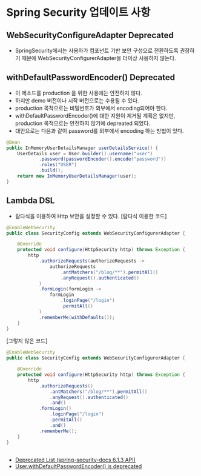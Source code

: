 # Spring Security 업데이트 사항
## WebSecurityConfigureAdapter Deprecated
* SpringSecurity에서는 사용자가 컴포넌트 기반 보안 구성으로 전환하도록 권장하기 때문에 WebSecurityConfigurerAdapter을 더이상 사용하지 않는다.

## withDefaultPasswordEncoder() Deprecated
* 이 메소드를 production 을 위한 사용에는 안전하지 않다.
* 하지만 demo 버전이나 시작 버전으로는 수용될 수 있다.
* production 목적으로는 비밀번호가 외부에서 encoding되어야 한다.
* withDefaultPasswordEncoder()에 대한 지원이 제거될 계획은 없지만, production 목적으로는 안전하지 않기에 depreated 되었다.
* 대안으로는 다음과 같이 password를 외부에서 encoding 하는 방법이 있다.
```java
@Bean
public InMemoryUserDetailsManager userDetailsService() {
    UserDetails user = User.builder().username("user")
            .password(passwordEncoder().encode("password"))
            .roles("USER")
            .build();
    return new InMemoryUserDetailsManager(user);
}

```
## Lambda DSL
* 람다식을 이용하여 Http 보안을 설정할 수 있다.
[람다식 이용한 코드]
```java
@EnableWebSecurity
public class SecurityConfig extends WebSecurityConfigurerAdapter {

    @Override
    protected void configure(HttpSecurity http) throws Exception {
        http
            .authorizeRequests(authorizeRequests ->
                authorizeRequests
                    .antMatchers("/blog/**").permitAll()
                    .anyRequest().authenticated()
            )
            .formLogin(formLogin ->
                formLogin
                    .loginPage("/login")
                    .permitAll()
            )
            .rememberMe(withDefaults());
    }
}
```

[그렇지 않은 코드]
```java
@EnableWebSecurity
public class SecurityConfig extends WebSecurityConfigurerAdapter {

    @Override
    protected void configure(HttpSecurity http) throws Exception {
        http
            .authorizeRequests()
                .antMatchers("/blog/**").permitAll()
                .anyRequest().authenticated()
                .and()
            .formLogin()
                .loginPage("/login")
                .permitAll()
                .and()
            .rememberMe();
    }
}
```

## 
* [Deprecated List (spring-security-docs 6.1.3 API)](https://docs.spring.io/spring-security/site/docs/current/api/deprecated-list.html)
* [User.withDefaultPasswordEncoder() is deprecated](https://stackoverflow.com/questions/49847791/java-spring-security-user-withdefaultpasswordencoder-is-deprecated)